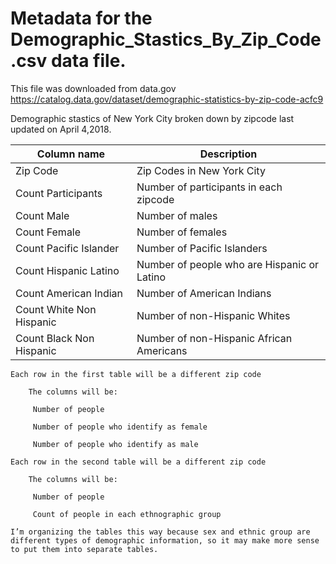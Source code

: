 # Metadata for the Demographic_Stastics_By_Zip_Code.csv data file.


This file was downloaded from data.gov https://catalog.data.gov/dataset/demographic-statistics-by-zip-code-acfc9

Demographic stastics of New York City broken down by zipcode last updated on April 4,2018. 

|Column name | Description|
|------------|------------|
| Zip Code | Zip Codes in New York City
| Count Participants | Number of participants in each zipcode
| Count Male | Number of males 
| Count Female | Number of females
| Count Pacific Islander | Number of Pacific Islanders
| Count Hispanic Latino | Number of people who are Hispanic or Latino
| Count American Indian |Number of American Indians
| Count White Non Hispanic |Number of non-Hispanic Whites
| Count Black Non Hispanic| Number of non-Hispanic African Americans 


    Each row in the first table will be a different zip code

        The columns will be:
    
         Number of people
      
         Number of people who identify as female
      
         Number of people who identify as male
      
    Each row in the second table will be a different zip code
        
        The columns will be:
        
         Number of people
            
         Count of people in each ethnographic group
            
    I’m organizing the tables this way because sex and ethnic group are
    different types of demographic information, so it may make more sense
    to put them into separate tables.
